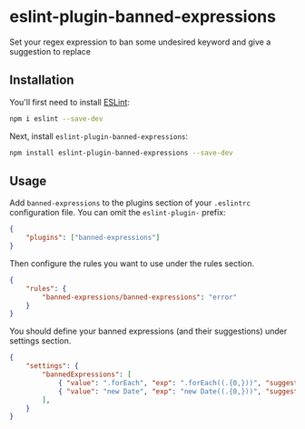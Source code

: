# eslint-plugin-banned-expressions

Set your regex expression to ban some undesired keyword and give a suggestion to replace

## Installation

You'll first need to install [ESLint](https://eslint.org/):

```sh
npm i eslint --save-dev
```

Next, install `eslint-plugin-banned-expressions`:

```sh
npm install eslint-plugin-banned-expressions --save-dev
```

## Usage

Add `banned-expressions` to the plugins section of your `.eslintrc` configuration file. You can omit the `eslint-plugin-` prefix:

```json
{
    "plugins": ["banned-expressions"]
}
```


Then configure the rules you want to use under the rules section.

```json
{
    "rules": {
        "banned-expressions/banned-expressions": "error"
    }
}
```

You should define your banned expressions (and their suggestions) under settings section.

```json
{
    "settings": {
        "bannedExpressions": [
            { "value": ".forEach", "exp": ".forEach((.{0,}))", "suggestion": "use .map" },
            { "value": "new Date", "exp": "new Date((.{0,}))", "suggestion": "use Temporal" },
        ],
    }
}
